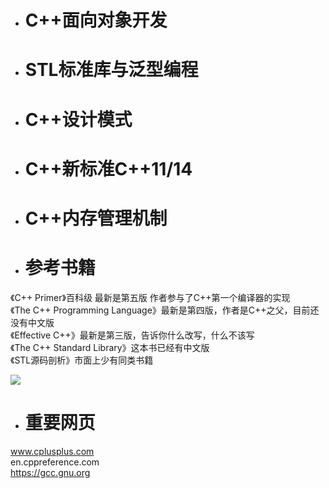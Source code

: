 


- # C++面向对象开发 

- # STL标准库与泛型编程 

- # C++设计模式 

- # C++新标准C++11/14 

- # C++内存管理机制 


- # 参考书籍
《C++ Primer》百科级 最新是第五版 作者参与了C++第一个编译器的实现    
《The C++ Programming Language》最新是第四版，作者是C++之父，目前还没有中文版    
《Effective C++》最新是第三版，告诉你什么改写，什么不该写    
《The C++ Standard Library》这本书已经有中文版   
《STL源码剖析》市面上少有同类书籍    

![](https://github.com/havenow/my-C-plus-plus/blob/master/C%2B%2B%E9%9D%A2%E5%90%91%E5%AF%B9%E8%B1%A1%E5%BC%80%E5%8F%91/images/c%2B%2B%E6%AF%94%E8%BE%83%E5%A5%BD%E7%9A%84%E5%8F%82%E8%80%83%E4%B9%A6%E7%B1%8D.png)

- # 重要网页

www.cplusplus.com   
en.cppreference.com  
https://gcc.gnu.org 
